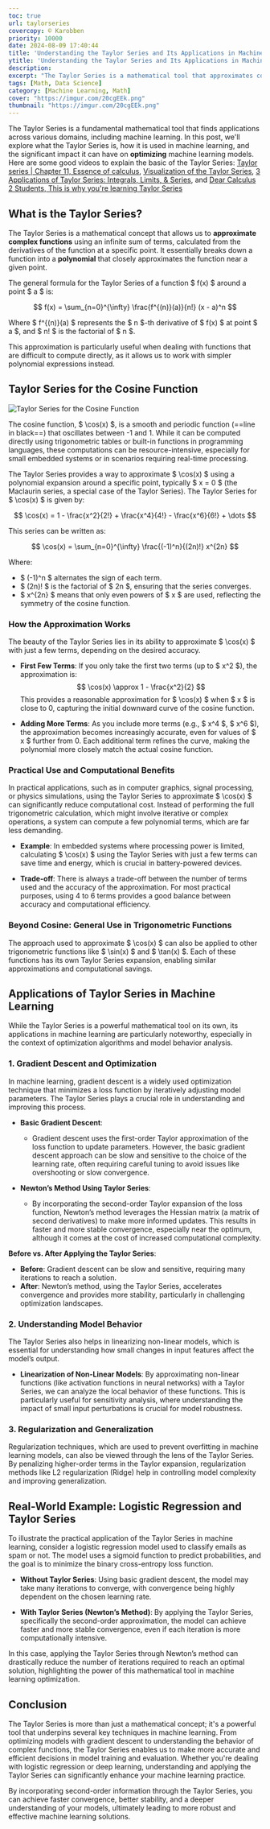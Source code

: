 ```yaml
---
toc: true
url: taylorseries
covercopy: © Karobben
priority: 10000
date: 2024-08-09 17:40:44
title: 'Understanding the Taylor Series and Its Applications in Machine Learning'
ytitle: 'Understanding the Taylor Series and Its Applications in Machine Learning'
description:
excerpt: "The Taylor Series is a mathematical tool that approximates complex functions with polynomials, playing a crucial role in machine learning optimization. It enhances gradient descent by incorporating second-order information, leading to faster and more stable convergence. Additionally, it aids in linearizing non-linear models and informs regularization techniques. This post explores the significance of the Taylor Series in improving model training efficiency and understanding model behavior. $$\\cos(x) = \\sum_{n=0}^{\\infty} \\frac{(-1)^n}{(2n)!} x^{2n}$$"
tags: [Math, Data Science]
category: [Machine Learning, Math]
cover: "https://imgur.com/20cgEEk.png"
thumbnail: "https://imgur.com/20cgEEk.png"
---
```



The Taylor Series is a fundamental mathematical tool that finds applications across various domains, including machine learning. In this post, we'll explore what the Taylor Series is, how it is used in machine learning, and the significant impact it can have on **optimizing** machine learning models. Here are some good videos to explain the basic of the Taylor Series: [Taylor series | Chapter 11, Essence of calculus](https://www.youtube.com/watch?v=3d6DsjIBzJ4), [Visualization of the Taylor Series](https://www.youtube.com/watch?v=LkLVMJQAj6A), [3 Applications of Taylor Series: Integrals, Limits, & Series](https://www.youtube.com/watch?v=EYjBnnUJTP8), and [Dear Calculus 2 Students, This is why you're learning Taylor Series](https://www.youtube.com/watch?v=eX1hvWxmJVE)

## **What is the Taylor Series?**

The Taylor Series is a mathematical concept that allows us to **approximate complex functions** using an infinite sum of terms, calculated from the derivatives of the function at a specific point. It essentially breaks down a function into a **polynomial** that closely approximates the function near a given point.

The general formula for the Taylor Series of a function $ f(x) $ around a point $ a $ is:

$$
f(x) = \sum_{n=0}^{\infty} \frac{f^{(n)}(a)}{n!} (x - a)^n
$$

Where $ f^{(n)}(a) $ represents the $ n $-th derivative of $ f(x) $ at point $ a $, and $ n! $ is the factorial of $ n $.

This approximation is particularly useful when dealing with functions that are difficult to compute directly, as it allows us to work with simpler polynomial expressions instead.

## **Taylor Series for the Cosine Function**

![Taylor Series for the Cosine Function](https://imgur.com/20cgEEk.png)

The cosine function, $ \cos(x) $, is a smooth and periodic function (==line in black==) that oscillates between -1 and 1. While it can be computed directly using trigonometric tables or built-in functions in programming languages, these computations can be resource-intensive, especially for small embedded systems or in scenarios requiring real-time processing.

The Taylor Series provides a way to approximate $ \cos(x) $ using a polynomial expansion around a specific point, typically $ x = 0 $ (the Maclaurin series, a special case of the Taylor Series). The Taylor Series for $ \cos(x) $ is given by:

$$
\cos(x) = 1 - \frac{x^2}{2!} + \frac{x^4}{4!} - \frac{x^6}{6!} + \dots
$$

This series can be written as:

$$
\cos(x) = \sum_{n=0}^{\infty} \frac{(-1)^n}{(2n)!} x^{2n}
$$

Where:
- $ (-1)^n $ alternates the sign of each term.
- $ (2n)! $ is the factorial of $ 2n $, ensuring that the series converges.
- $ x^{2n} $ means that only even powers of $ x $ are used, reflecting the symmetry of the cosine function.

### **How the Approximation Works**

The beauty of the Taylor Series lies in its ability to approximate $ \cos(x) $ with just a few terms, depending on the desired accuracy.

- **First Few Terms**: If you only take the first two terms (up to $ x^2 $), the approximation is:
  $$
  \cos(x) \approx 1 - \frac{x^2}{2}
  $$
  This provides a reasonable approximation for $ \cos(x) $ when $ x $ is close to 0, capturing the initial downward curve of the cosine function.

- **Adding More Terms**: As you include more terms (e.g., $ x^4 $, $ x^6 $), the approximation becomes increasingly accurate, even for values of $ x $ further from 0. Each additional term refines the curve, making the polynomial more closely match the actual cosine function.

### **Practical Use and Computational Benefits**

In practical applications, such as in computer graphics, signal processing, or physics simulations, using the Taylor Series to approximate $ \cos(x) $ can significantly reduce computational cost. Instead of performing the full trigonometric calculation, which might involve iterative or complex operations, a system can compute a few polynomial terms, which are far less demanding.

- **Example**: In embedded systems where processing power is limited, calculating $ \cos(x) $ using the Taylor Series with just a few terms can save time and energy, which is crucial in battery-powered devices.

- **Trade-off**: There is always a trade-off between the number of terms used and the accuracy of the approximation. For most practical purposes, using 4 to 6 terms provides a good balance between accuracy and computational efficiency.

### **Beyond Cosine: General Use in Trigonometric Functions**

The approach used to approximate $ \cos(x) $ can also be applied to other trigonometric functions like $ \sin(x) $ and $ \tan(x) $. Each of these functions has its own Taylor Series expansion, enabling similar approximations and computational savings.

## **Applications of Taylor Series in Machine Learning**

While the Taylor Series is a powerful mathematical tool on its own, its applications in machine learning are particularly noteworthy, especially in the context of optimization algorithms and model behavior analysis.

### **1. Gradient Descent and Optimization**

In machine learning, gradient descent is a widely used optimization technique that minimizes a loss function by iteratively adjusting model parameters. The Taylor Series plays a crucial role in understanding and improving this process.

- **Basic Gradient Descent**:
  - Gradient descent uses the first-order Taylor approximation of the loss function to update parameters. However, the basic gradient descent approach can be slow and sensitive to the choice of the learning rate, often requiring careful tuning to avoid issues like overshooting or slow convergence.

- **Newton’s Method Using Taylor Series**:
  - By incorporating the second-order Taylor expansion of the loss function, Newton’s method leverages the Hessian matrix (a matrix of second derivatives) to make more informed updates. This results in faster and more stable convergence, especially near the optimum, although it comes at the cost of increased computational complexity.

**Before vs. After Applying the Taylor Series**:
- **Before**: Gradient descent can be slow and sensitive, requiring many iterations to reach a solution.
- **After**: Newton’s method, using the Taylor Series, accelerates convergence and provides more stability, particularly in challenging optimization landscapes.

### **2. Understanding Model Behavior**

The Taylor Series also helps in linearizing non-linear models, which is essential for understanding how small changes in input features affect the model’s output.

- **Linearization of Non-Linear Models**: By approximating non-linear functions (like activation functions in neural networks) with a Taylor Series, we can analyze the local behavior of these functions. This is particularly useful for sensitivity analysis, where understanding the impact of small input perturbations is crucial for model robustness.

### **3. Regularization and Generalization**

Regularization techniques, which are used to prevent overfitting in machine learning models, can also be viewed through the lens of the Taylor Series. By penalizing higher-order terms in the Taylor expansion, regularization methods like L2 regularization (Ridge) help in controlling model complexity and improving generalization.

## **Real-World Example: Logistic Regression and Taylor Series**

To illustrate the practical application of the Taylor Series in machine learning, consider a logistic regression model used to classify emails as spam or not. The model uses a sigmoid function to predict probabilities, and the goal is to minimize the binary cross-entropy loss function.

- **Without Taylor Series**: Using basic gradient descent, the model may take many iterations to converge, with convergence being highly dependent on the chosen learning rate.
  
- **With Taylor Series (Newton’s Method)**: By applying the Taylor Series, specifically the second-order approximation, the model can achieve faster and more stable convergence, even if each iteration is more computationally intensive.

In this case, applying the Taylor Series through Newton’s method can drastically reduce the number of iterations required to reach an optimal solution, highlighting the power of this mathematical tool in machine learning optimization.

## **Conclusion**

The Taylor Series is more than just a mathematical concept; it's a powerful tool that underpins several key techniques in machine learning. From optimizing models with gradient descent to understanding the behavior of complex functions, the Taylor Series enables us to make more accurate and efficient decisions in model training and evaluation. Whether you're dealing with logistic regression or deep learning, understanding and applying the Taylor Series can significantly enhance your machine learning practice.

By incorporating second-order information through the Taylor Series, you can achieve faster convergence, better stability, and a deeper understanding of your models, ultimately leading to more robust and effective machine learning solutions.


<style>
pre {
  background-color:#38393d;
  color: #5fd381;
}
</style>
